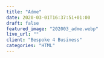 ```yaml
---
title: "Adme"
date: 2020-03-01T16:37:51+01:00
draft: false
featured_image: "202003_adme.webp"
live_url: ""
client: "Bespoke 4 Business"
categories: "HTML"
---
```


